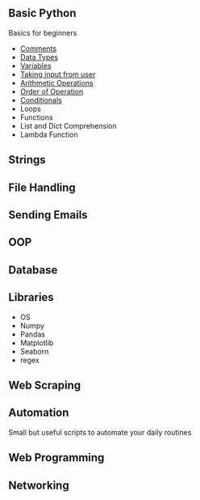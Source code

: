 
## Basic Python
Basics for beginners
* [Comments](Comments.py)
* [Data Types](Data_Types.py)
* [Variables](start.py)
* [Taking input from user](start.py)
* [Arithmetic Operations](start.py)
* [Order of Operation](start.py)
* [Conditionals](conditionals.py)
* Loops
* Functions
* List and Dict Comprehension
* Lambda Function
## Strings
## File Handling
## Sending Emails
## OOP 
## Database
## Libraries
* OS
* Numpy
* Pandas
* Matplotlib
* Seaborn
* regex
## Web Scraping
## Automation
Small but useful scripts to automate your daily routines
## Web Programming
## Networking
